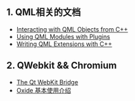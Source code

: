 <!--Meta
category:参考文档
title:QML相关
DO NOT Delete Meta Above -->

## 1. QML相关的文档
* [Interacting with QML Objects from C++](http://doc.qt.io/qt-5/qtqml-cppintegration-interactqmlfromcpp.html)
* [Using QML Modules with Plugins](http://doc.qt.io/qtcreator/creator-qml-modules-with-plugins.html)
* [Writing QML Extensions with C++](http://doc.qt.io/qt-5/qtqml-tutorials-extending-qml-example.html)

## 2. QWebkit && Chromium
* [The Qt WebKit Bridge](http://doc.qt.io/qt-5/qtwebkit-bridge.html)
* [Oxide 基本使用介绍](http://daker.me/2014/05/how-to-use-oxide-in-your-ubuntu-qml-application.html)
